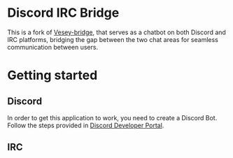 # Discord IRC Bridge
This is a fork of [Vesey-bridge](https://github.com/bmp7458/vesey-bridge), that serves as a chatbot on both Discord and IRC platforms, bridging the gap between the two chat areas for seamless communication between users.


# Getting started

## Discord
In order to get this application to work, you need to create a Discord Bot.
Follow the steps provided in [Discord Developer Portal](https://discord.com/developers/applications).

## IRC
